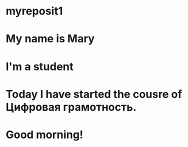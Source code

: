# myreposit1
# My name is Mary
# I'm a student
# Today I have started the cousre of Цифровая грамотность.
# Good morning! 
